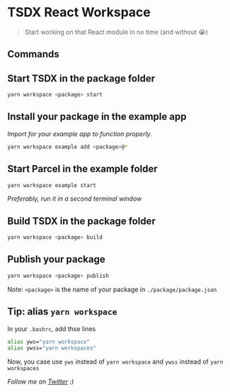 # TSDX React Workspace
> Start working on that React module in no time (and without 😭)

## Commands

## Start TSDX in the package folder

```Bash
yarn workspace <package> start
```

## Install your package in the example app
_Import for your example app to function properly._

```Bash
yarn workspace example add <package>@*
```

## Start Parcel in the example folder

```Bash
yarn workspace example start
```

_Preferably, run it in a second terminal window_

## Build TSDX in the package folder

```Bash
yarn workspace <package> build
```

## Publish your package

```Bash
yarn workspace <package> publish
```

Note: `<package>` is the name of your package in `./package/package.json`

## Tip: alias `yarn workspace`

In your `.bashrc`, add thse lines

```Bash
alias yws="yarn workspace"
alias ywss="yarn workspaces"
```

Now, you case use `yws` instead of `yarn workspace` and `ywss` instead of `yarn workspaces`

_Follow me on [Twitter](https://twitter.com/imedadel_) :)_
